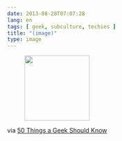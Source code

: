 ```yaml
---
date: 2013-08-28T07:07:28
lang: en
tags: [ geek, subculture, techies ]
title: "(image)"
type: image
---
```


<figure>
<a
href="https://hugo.ferreira.cc/via-50-things-a-geek-should-know/attachment/394/"
rel="attachment"><img
src="/wp-content/uploads/2013/08/tumblr_ms8pu8K4fj1qz82meo1_1280-150x150.jpg"
width="150" height="150" /></a></figure>

via [50 Things a Geek Should
Know](http://gizmodo.com/50-things-a-geek-should-know-1205516959)


